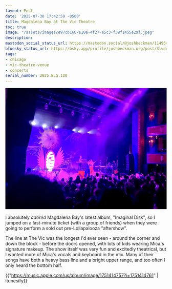 ```yaml
---
layout: Post
date: '2025-07-30 17:42:59 -0500'
title: Magdalena Bay at The Vic Theatre
toc: true
image: "/assets/images/e97cb160-e10e-4f27-a5c3-f39f1455e29f.jpeg"
description:
mastodon_social_status_url: https://mastodon.social/@joshbeckman/114954027779060038
bluesky_status_url: https://bsky.app/profile/joshbeckman.org/post/3lvduzua7wv2e
tags:
- chicago
- vic-theatre-venue
- concerts
serial_number: 2025.BLG.120
---
```

![Magdalena Bay on stage in a beam of light with a vampire hand and sun as artwork](/assets/images/e97cb160-e10e-4f27-a5c3-f39f1455e29f.jpeg)

I absolutely _adored_ Magdalena Bay's latest album, "Imaginal Disk", so I jumped on a last-minute ticket (with a group of friends) when they were going to perform a sold out pre-Lollapalooza "aftershow".

The line at The Vic was the longest I'd ever seen - around the corner and down the block - before the doors opened, with lots of kids wearing Mica's signature makeup. The show itself was very fun and excitedly theatrical, but I wanted more of Mica's vocals and keyboard in the mix. Many of their songs have both a heavy bass line and a bright upper range, and too often I only heard the bottom half.

{{"https://music.apple.com/us/album/image/1751414757?i=1751414761" | itunesify}}
